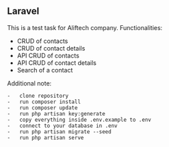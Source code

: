 ## Laravel

This is a test task for Aliftech company. Functionalities:

-   CRUD of contacts
-   CRUD of contact details
-   API CRUD of contacts
-   API CRUD of contact details
-   Search of a contact

Additional note:

```
-   clone repository
-   run composer install
-   run composer update
-   run php artisan key:generate
-   copy everything inside .env.example to .env
-   connect to your database in .env
-   run php artisan migrate --seed
-   run php artisan serve
```

